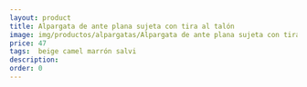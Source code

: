 ```yaml
---
layout: product
title: Alpargata de ante plana sujeta con tira al talón 
image: img/productos/alpargatas/Alpargata de ante plana sujeta con tira al talón =47= beige camel marrón salvi.webp
price: 47
tags:  beige camel marrón salvi
description: 
order: 0
---
```

